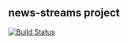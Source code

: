 ## news-streams project

[![Build Status](https://jenkins-proxy.spookyai.com/job/news-streams/job/main/badge/icon)](http://jenkins.ww.home:8080/job/news-streams/job/main/)